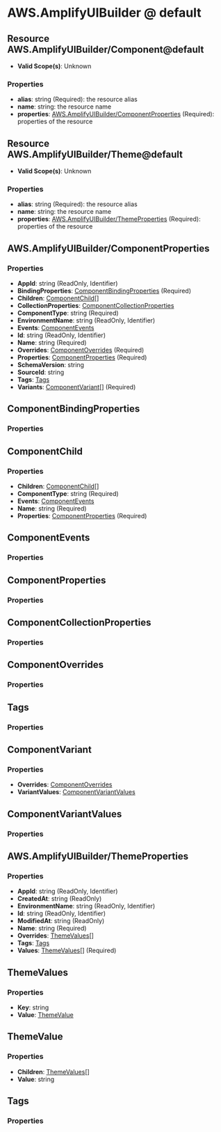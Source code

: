 # AWS.AmplifyUIBuilder @ default

## Resource AWS.AmplifyUIBuilder/Component@default
* **Valid Scope(s)**: Unknown
### Properties
* **alias**: string (Required): the resource alias
* **name**: string: the resource name
* **properties**: [AWS.AmplifyUIBuilder/ComponentProperties](#awsamplifyuibuildercomponentproperties) (Required): properties of the resource

## Resource AWS.AmplifyUIBuilder/Theme@default
* **Valid Scope(s)**: Unknown
### Properties
* **alias**: string (Required): the resource alias
* **name**: string: the resource name
* **properties**: [AWS.AmplifyUIBuilder/ThemeProperties](#awsamplifyuibuilderthemeproperties) (Required): properties of the resource

## AWS.AmplifyUIBuilder/ComponentProperties
### Properties
* **AppId**: string (ReadOnly, Identifier)
* **BindingProperties**: [ComponentBindingProperties](#componentbindingproperties) (Required)
* **Children**: [ComponentChild](#componentchild)[]
* **CollectionProperties**: [ComponentCollectionProperties](#componentcollectionproperties)
* **ComponentType**: string (Required)
* **EnvironmentName**: string (ReadOnly, Identifier)
* **Events**: [ComponentEvents](#componentevents)
* **Id**: string (ReadOnly, Identifier)
* **Name**: string (Required)
* **Overrides**: [ComponentOverrides](#componentoverrides) (Required)
* **Properties**: [ComponentProperties](#componentproperties) (Required)
* **SchemaVersion**: string
* **SourceId**: string
* **Tags**: [Tags](#tags)
* **Variants**: [ComponentVariant](#componentvariant)[] (Required)

## ComponentBindingProperties
### Properties

## ComponentChild
### Properties
* **Children**: [ComponentChild](#componentchild)[]
* **ComponentType**: string (Required)
* **Events**: [ComponentEvents](#componentevents)
* **Name**: string (Required)
* **Properties**: [ComponentProperties](#componentproperties) (Required)

## ComponentEvents
### Properties

## ComponentProperties
### Properties

## ComponentCollectionProperties
### Properties

## ComponentOverrides
### Properties

## Tags
### Properties

## ComponentVariant
### Properties
* **Overrides**: [ComponentOverrides](#componentoverrides)
* **VariantValues**: [ComponentVariantValues](#componentvariantvalues)

## ComponentVariantValues
### Properties

## AWS.AmplifyUIBuilder/ThemeProperties
### Properties
* **AppId**: string (ReadOnly, Identifier)
* **CreatedAt**: string (ReadOnly)
* **EnvironmentName**: string (ReadOnly, Identifier)
* **Id**: string (ReadOnly, Identifier)
* **ModifiedAt**: string (ReadOnly)
* **Name**: string (Required)
* **Overrides**: [ThemeValues](#themevalues)[]
* **Tags**: [Tags](#tags)
* **Values**: [ThemeValues](#themevalues)[] (Required)

## ThemeValues
### Properties
* **Key**: string
* **Value**: [ThemeValue](#themevalue)

## ThemeValue
### Properties
* **Children**: [ThemeValues](#themevalues)[]
* **Value**: string

## Tags
### Properties

